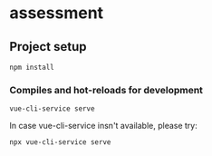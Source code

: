 # assessment

## Project setup
```
npm install
```

### Compiles and hot-reloads for development
```
vue-cli-service serve
```

In case vue-cli-service insn't available, please try: 
```
npx vue-cli-service serve
```
